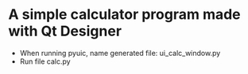 # A simple calculator program made with Qt Designer
* When running pyuic, name generated file:
    ui_calc_window.py
* Run file calc.py